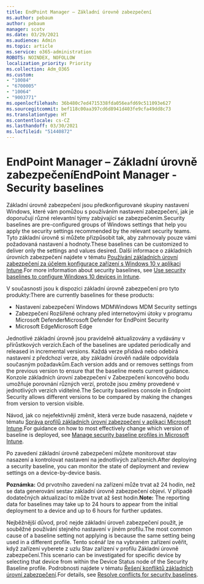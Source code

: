 ```yaml
---
title: EndPoint Manager – Základní úrovně zabezpečení
ms.author: pebaum
author: pebaum
manager: scotv
ms.date: 03/29/2021
ms.audience: Admin
ms.topic: article
ms.service: o365-administration
ROBOTS: NOINDEX, NOFOLLOW
localization_priority: Priority
ms.collection: Adm_O365
ms.custom:
- "10084"
- "6700005"
- "10064"
- "9003771"
ms.openlocfilehash: 36b480c7ed4715338fda056eafd69c511093e627
ms.sourcegitcommit: bef118c00aa397cd6d8941d403fe9cfa49dd8c73
ms.translationtype: HT
ms.contentlocale: cs-CZ
ms.lasthandoff: 03/30/2021
ms.locfileid: "51440872"
---
```

# <a name="endpoint-manager---security-baselines"></a><span data-ttu-id="cb72e-102">EndPoint Manager – Základní úrovně zabezpečení</span><span class="sxs-lookup"><span data-stu-id="cb72e-102">EndPoint Manager - Security baselines</span></span>

<span data-ttu-id="cb72e-103">Základní úrovně zabezpečení jsou předkonfigurované skupiny nastavení Windows, které vám pomůžou s používáním nastavení zabezpečení, jak je doporučují různé relevantní týmy zabývající se zabezpečením.</span><span class="sxs-lookup"><span data-stu-id="cb72e-103">Security baselines are pre-configured groups of Windows settings that help you apply the security settings recommended by the relevant security teams.</span></span> <span data-ttu-id="cb72e-104">Tyto základní úrovně si můžete přizpůsobit tak, aby zahrnovaly pouze vámi požadovaná nastavení a hodnoty.</span><span class="sxs-lookup"><span data-stu-id="cb72e-104">These baselines can be customized to deliver only the settings and values desired.</span></span> <span data-ttu-id="cb72e-105">Další informace o základních úrovních zabezpečení najdete v tématu [Používání základních úrovní zabezpečení za účelem konfigurace zařízení s Windows 10 v aplikaci Intune](https://docs.microsoft.com/mem/intune/protect/security-baselines).</span><span class="sxs-lookup"><span data-stu-id="cb72e-105">For more information about security baselines, see [Use security baselines to configure Windows 10 devices in Intune](https://docs.microsoft.com/mem/intune/protect/security-baselines).</span></span>

<span data-ttu-id="cb72e-106">V současnosti jsou k dispozici základní úrovně zabezpečení pro tyto produkty:</span><span class="sxs-lookup"><span data-stu-id="cb72e-106">There are currently baselines for these products:</span></span>

- <span data-ttu-id="cb72e-107">Nastavení zabezpečení Windows MDM</span><span class="sxs-lookup"><span data-stu-id="cb72e-107">Windows MDM Security settings</span></span>
- <span data-ttu-id="cb72e-108">Zabezpečení Rozšířené ochrany před internetovými útoky v programu Microsoft Defender</span><span class="sxs-lookup"><span data-stu-id="cb72e-108">Microsoft Defender for EndPoint Security</span></span>
- <span data-ttu-id="cb72e-109">Microsoft Edge</span><span class="sxs-lookup"><span data-stu-id="cb72e-109">Microsoft Edge</span></span>

<span data-ttu-id="cb72e-110">Jednotlivé základní úrovně jsou pravidelně aktualizovány a vydávány v přírůstkových verzích.</span><span class="sxs-lookup"><span data-stu-id="cb72e-110">Each of the baselines are updated periodically and released in incremental versions.</span></span> <span data-ttu-id="cb72e-111">Každá verze přidává nebo odebírá nastavení z předchozí verze, aby základní úrověň nadále odpovídala současným požadavkům.</span><span class="sxs-lookup"><span data-stu-id="cb72e-111">Each version adds and or removes settings from the previous version to ensure that the baseline meets current guidance.</span></span> <span data-ttu-id="cb72e-112">Konzole základních úrovní zabezpečení v Zabezpečení koncového bodu umožňuje porovnání různých verzí, protože jsou změny provedené v jednotlivých verzích viditelné.</span><span class="sxs-lookup"><span data-stu-id="cb72e-112">The Security baselines console in Endpoint Security allows different versions to be compared by making the changes from version to version visible.</span></span>

<span data-ttu-id="cb72e-113">Návod, jak co nejefektivněji změnit, která verze bude nasazená, najdete v tématu [Správa profilů základních úrovní zabezpečení v aplikaci Microsoft Intune](https://docs.microsoft.com/mem/intune/protect/security-baselines-configure).</span><span class="sxs-lookup"><span data-stu-id="cb72e-113">For guidance on how to most effectively change which version of baseline is deployed, see [Manage security baseline profiles in Microsoft Intune](https://docs.microsoft.com/mem/intune/protect/security-baselines-configure).</span></span>

<span data-ttu-id="cb72e-114">Po zavedení základní úrovně zabezpečení můžete monitorovat stav nasazení a kontrolovat nastavení na jednotlivých zařízeních.</span><span class="sxs-lookup"><span data-stu-id="cb72e-114">After deploying a security baseline, you can monitor the state of deployment and review settings on a device-by-device basis.</span></span>

<span data-ttu-id="cb72e-115">**Poznámka:** Od prvotního zavedení na zařízení může trvat až 24 hodin, než se data generování sestav základní úrovně zabezpečení objeví. V případě dodatečných aktualizací to může trvat až šest hodin.</span><span class="sxs-lookup"><span data-stu-id="cb72e-115">**Note:** The reporting data for baselines may take up to 24 hours to appear from the initial deployment to a device and up to 6 hours for further updates.</span></span> 

<span data-ttu-id="cb72e-116">Nejběžnější důvod, proč nejde základní úroveň zabezpečení použít, je souběžné používání stejného nastavení v jiném profilu.</span><span class="sxs-lookup"><span data-stu-id="cb72e-116">The most common cause of a baseline setting not applying is because the same setting being used in a different profile.</span></span> <span data-ttu-id="cb72e-117">Tento scénář lze na vybraném zařízení ověřit, když zařízení vyberete z uzlu Stav zařízení v profilu Základní úrovně zabezpečení.</span><span class="sxs-lookup"><span data-stu-id="cb72e-117">This scenario can be investigated for specific device by selecting that device from within the Device Status node of the Security Baseline profile.</span></span> <span data-ttu-id="cb72e-118">Podrobnosti najdete v tématu [Řešení konfliktů základních úrovní zabezpečení](https://docs.microsoft.com/mem/intune/protect/security-baselines-monitor#resolve-conflicts-for-security-baselines).</span><span class="sxs-lookup"><span data-stu-id="cb72e-118">For details, see [Resolve conflicts for security baselines](https://docs.microsoft.com/mem/intune/protect/security-baselines-monitor#resolve-conflicts-for-security-baselines).</span></span>